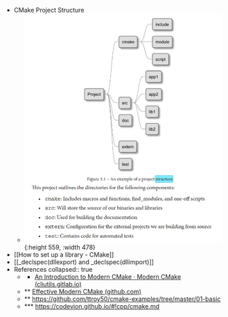 - CMake Project Structure
	- ![image.png](../assets/image_1682986516652_0.png){:height 559, :width 478}
- [[How to set up a library - CMake]]
- [[_declspec(dllexport) and _declspec(dllimport)]]
- References
  collapsed:: true
	- * [An Introduction to Modern CMake · Modern CMake (cliutils.gitlab.io)](https://cliutils.gitlab.io/modern-cmake/)
	- ** [Effective Modern CMake (github.com)](https://gist.github.com/mbinna/c61dbb39bca0e4fb7d1f73b0d66a4fd1)
	- ** https://github.com/ttroy50/cmake-examples/tree/master/01-basic
	- *** https://codevion.github.io/#!cpp/cmake.md